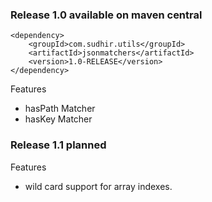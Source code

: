 ### Release 1.0 available on maven central ###
```
<dependency>
    <groupId>com.sudhir.utils</groupId>
    <artifactId>jsonmatchers</artifactId>
    <version>1.0-RELEASE</version>
</dependency>
```
Features
  * hasPath Matcher
  * hasKey Matcher

### Release 1.1 planned ###
Features
  * wild card support for array indexes.